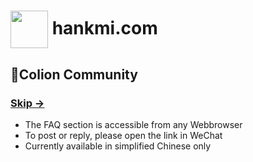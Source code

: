 # [<img src="https://www.hankmi.com/favicon.ico" width="60" height="60" align="center" />](https://www.hankmi.com/en) hankmi.com
## 👥Colion Community
### [Skip →](https://support.qq.com/products/350783)  
* The FAQ section is accessible from any Webbrowser
* To post or reply, please open the link in WeChat
* Currently available in simplified Chinese only
